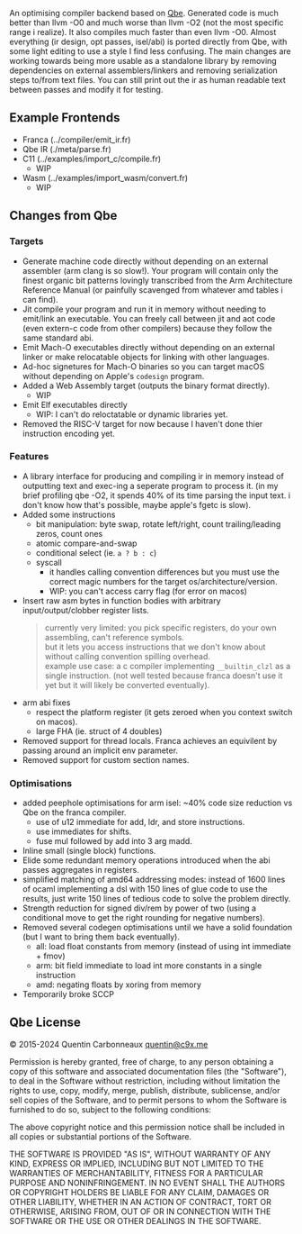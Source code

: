 An optimising compiler backend based on [Qbe](https://c9x.me/compile/).
Generated code is much better than llvm -O0 and much worse than llvm -O2 (not the most specific range i realize).
It also compiles much faster than even llvm -O0.
Almost everything (ir design, opt passes, isel/abi) is ported directly from Qbe, with some light editing to use a style I find less confusing.
The main changes are working towards being more usable as a standalone library
by removing dependencies on external assemblers/linkers and removing serialization steps to/from text files.
You can still print out the ir as human readable text between passes and modify it for testing.

## Example Frontends

- Franca (../compiler/emit_ir.fr)
- Qbe IR (./meta/parse.fr)
- C11    (../examples/import_c/compile.fr)
  - WIP
- Wasm   (../examples/import_wasm/convert.fr)
  - WIP

## Changes from Qbe

### Targets

- Generate machine code directly without depending on an external assembler (arm clang is so slow!).
  Your program will contain only the finest organic bit patterns lovingly transcribed from the Arm Architecture Reference Manual
  (or painfully scavenged from whatever amd tables i can find).
- Jit compile your program and run it in memory without needing to emit/link an executable.
  You can freely call between jit and aot code (even extern-c code from other compilers) because they follow the same standard abi.
- Emit Mach-O executables directly without depending on an external linker or make relocatable objects for linking with other languages.
- Ad-hoc signetures for Mach-O binaries so you can target macOS without depending on Apple's `codesign` program.
- Added a Web Assembly target (outputs the binary format directly).
  - WIP
- Emit Elf executables directly
  - WIP: I can't do reloctatable or dynamic libraries yet.
- Removed the RISC-V target for now because I haven't done thier instruction encoding yet.

### Features

- A library interface for producing and compiling ir in memory instead of outputting text and exec-ing a seperate program to process it.
  (in my brief profiling qbe -O2, it spends 40% of its time parsing the input text. i don't know how that's possible, maybe apple's fgetc is slow).
- Added some instructions
  - bit manipulation: byte swap, rotate left/right, count trailing/leading zeros, count ones
  - atomic compare-and-swap 
  - conditional select (ie. `a ? b : c`)
  - syscall
    - it handles calling convention differences but you must use the correct magic numbers for the target os/architecture/version.
    - WIP: you can't access carry flag (for error on macos)
- Insert raw asm bytes in function bodies with arbitrary input/output/clobber register lists.
  > currently very limited: you pick specific registers, do your own assembling, can't reference symbols.  
  > but it lets you access instructions that we don't know about without calling convention spilling overhead.  
  > example use case: a c compiler implementing `__builtin_clzl` as a single instruction.
  > (not well tested because franca doesn't use it yet but it will likely be converted eventually).
- arm abi fixes
  - respect the platform register (it gets zeroed when you context switch on macos).
  - large FHA (ie. struct of 4 doubles)
- Removed support for thread locals. Franca achieves an equivilent by passing around an implicit env parameter.
- Removed support for custom section names.

### Optimisations

- added peephole optimisations for arm isel: ~40% code size reduction vs Qbe on the franca compiler.
  - use of u12 immediate for add, ldr, and store instructions.
  - use immediates for shifts.
  - fuse mul followed by add into 3 arg madd.
- Inline small (single block) functions.
- Elide some redundant memory operations introduced when the abi passes aggregates in registers.
- simplified matching of amd64 addressing modes: instead of 1600 lines of ocaml implementing a dsl
  with 150 lines of glue code to use the results, just write 150 lines of tedious code to solve the problem directly.
- Strength reduction for signed div/rem by power of two (using a conditional move to get the right rounding for negative numbers). 
- Removed several codegen optimisations until we have a solid foundation (but I want to bring them back eventually).
  - all: load float constants from memory (instead of using int immediate + fmov)
  - arm: bit field immediate to load int more constants in a single instruction
  - amd: negating floats by xoring from memory
- Temporarily broke SCCP

## Qbe License

© 2015-2024 Quentin Carbonneaux <quentin@c9x.me>

Permission is hereby granted, free of charge, to any person obtaining a
copy of this software and associated documentation files (the "Software"),
to deal in the Software without restriction, including without limitation
the rights to use, copy, modify, merge, publish, distribute, sublicense,
and/or sell copies of the Software, and to permit persons to whom the
Software is furnished to do so, subject to the following conditions:

The above copyright notice and this permission notice shall be included in
all copies or substantial portions of the Software.

THE SOFTWARE IS PROVIDED "AS IS", WITHOUT WARRANTY OF ANY KIND, EXPRESS OR
IMPLIED, INCLUDING BUT NOT LIMITED TO THE WARRANTIES OF MERCHANTABILITY,
FITNESS FOR A PARTICULAR PURPOSE AND NONINFRINGEMENT. IN NO EVENT SHALL
THE AUTHORS OR COPYRIGHT HOLDERS BE LIABLE FOR ANY CLAIM, DAMAGES OR OTHER
LIABILITY, WHETHER IN AN ACTION OF CONTRACT, TORT OR OTHERWISE, ARISING
FROM, OUT OF OR IN CONNECTION WITH THE SOFTWARE OR THE USE OR OTHER
DEALINGS IN THE SOFTWARE.
